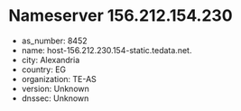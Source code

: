 # Nameserver 156.212.154.230

* as_number: 8452
* name: host-156.212.230.154-static.tedata.net.
* city: Alexandria
* country: EG
* organization: TE-AS
* version: Unknown
* dnssec: Unknown
